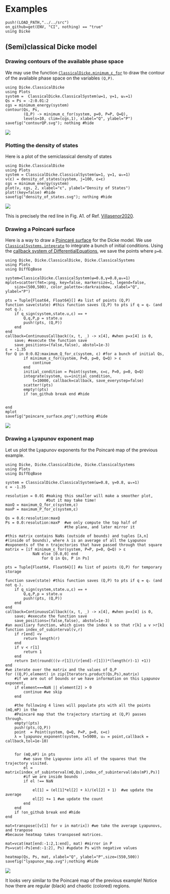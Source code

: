 # Examples
```@setup examples
push!(LOAD_PATH,"../../src")
on_github=get(ENV, "CI", nothing) == "true"
using Dicke
```
## (Semi)classical Dicke model

### Drawing contours of the available phase space
We may use the function [`ClassicalDicke.minimum_ε_for`](@ref) to draw the contour of the available phase space on the variables
``(Q,P)``.
```@example examples
using Dicke.ClassicalDicke
using Plots
system =  ClassicalDicke.ClassicalSystem(ω=1, γ=1, ω₀=1)
Qs = Ps = -2:0.01:2
εgs = minimum_energy(system)
contour(Qs, Ps,
        (Q,P) -> minimum_ε_for(system, p=0, P=P, Q=Q),
        levels=10, clim=(εgs,1), xlabel="Q", ylabel="P")
savefig("contourQP.svg"); nothing #hide
```
![](contourQP.svg)
### Plotting the density of states
Here is a plot of the semiclassical density of states

```@example examples
using Dicke.ClassicalDicke
using Plots
system = ClassicalDicke.ClassicalSystem(ω=1, γ=1, ω₀=1)
ν(ε) = density_of_states(system, j=100, ε=ε)
εgs = minimum_energy(system)
plot(ν, εgs, 2, xlabel="ε", ylabel="Density of States")
plot!(key=false) #hide
savefig("density_of_states.svg"); nothing #hide
```
![](density_of_states.svg)

This is precisely the red line in Fig. A1. of Ref. [Villasenor2020](@cite).

### Drawing a Poincaré surface

Here is a way to draw a [Poincaré surface](https://en.wikipedia.org/wiki/Poincar%C3%A9_map) for the Dicke model. We use [`ClassicalSystems.integrate`](@ref) to integrate a bunch of initial conditions. Using the [callback system of DifferentialEquations](https://diffeq.sciml.ai/stable/features/callback_functions/#DiffEqBase.ContinuousCallback), we save the points where ``p=0``.
```@example examples
using Dicke, Dicke.ClassicalDicke, Dicke.ClassicalSystems
using Plots
using DiffEqBase

system=ClassicalDicke.ClassicalSystem(ω=0.8,γ=0.8,ω₀=1)
mplot=scatter(fmt=:png, key=false, markersize=1, legend=false,
    size=(500,500), color_palette=:darkrainbow, xlabel="Q", ylabel="P") 

pts = Tuple{Float64, Float64}[] #a list of points (Q,P)
function save(state) #this function saves (Q,P) to pts if q = q₊ (and not q₋).
    if q_sign(system,state.u,ε) == + 
        Q,q,P,p = state.u 
        push!(pts, (Q,P))  
    end                     
end
callback=ContinuousCallback((x, t, _) -> x[4], #when p=x[4] is 0,
    save; #execute the function save
    save_positions=(false,false), abstol=1e-3)
ε = -1.35
for Q in 0:0.02:maximum_Q_for_ε(system, ε) #for a bunch of initial Qs,
        if minimum_ε_for(system, P=0, p=0, Q=Q) > ε
            continue
        end
        initial_condition = Point(system, ε=ε, P=0, p=0, Q=Q)
        integrate(system, u₀=initial_condition,
            t=10000, callback=callback, save_everystep=false)
        scatter!(pts)
        empty!(pts)
        if !on_github break end #hide


end
mplot
savefig("poincare_surface.png");nothing #hide
```
![](poincare_surface.png)

### Drawing a Lyapunov exponent map

Let us plot the Lyapunov exponents for the Poincaré map of the previous example.
```@example examples
using Dicke, Dicke.ClassicalDicke, Dicke.ClassicalSystems
using Plots
using DiffEqBase

system = ClassicalDicke.ClassicalSystem(ω=0.8, γ=0.8, ω₀=1)
ε = -1.35

resolution = 0.01 #making this smaller will make a smoother plot,
                  #but it may take time!
maxQ = maximum_Q_for_ε(system,ε) 
maxP = maximum_P_for_ε(system,ε) 

Qs = 0.6:resolution:maxQ
Ps = 0.0:resolution:maxP  #we only compute the top half of 
                          #the plane, and later mirror it

#this matrix contains NaNs (outside of bounds) and tuples [λ,n] 
#(inside of bounds), where λ is an average of all the Lyapunov 
#exponents of the n trajectories that have passed through that square
matrix = [if minimum_ε_for(system, P=P, p=0, Q=Q) > ε 
            NaN else [0.0,0] end 
                for Q in Qs, P in Ps] 

pts = Tuple{Float64, Float64}[] #a list of points (Q,P) for temporary storage

function save(state) #this function saves (Q,P) to pts if q = q₊ (and not q₋).
    if q_sign(system,state.u,ε) == + 
        Q,q,P,p = state.u 
        push!(pts, (Q,P))  
    end                     
end
callback=ContinuousCallback((x, t, _) -> x[4], #when p=x[4] is 0,
    save; #execute the function save
    save_positions=(false,false), abstol=1e-3)
#an auxiliary function, which gives the index k so that r[k] ≥ v >r[k]
function index_of_subinterval(v,r) 
    if r[end] <v
        return length(r)
    end
    if v < r[1] 
        return 1
    end
    return Int(round(((v-r[1])/(r[end]-r[1]))*(length(r)-1) +1))
end
#we iterate over the matrix and the values of Q,P
for ((Q,P),element) in zip(Iterators.product(Qs,Ps),matrix)
    #if we are out of bounds or we have information on this Lyapunov exponent,
    if element===NaN || element[2] > 0 
        continue #we skip
    end
    
    #the following 4 lines will populate pts with all the points (mQ,mP) in the 
    #Poincaré map that the trajectory starting at (Q,P) passes through.
    empty!(pts)
    push!(pts,(Q,P))
    point  = Point(system, Q=Q, P=P, p=0, ε=ε)
    λ = lyapunov_exponent(system, t=5000, u₀ = point,callback = callback,tol=1e-10)
    
    
    for (mQ,mP) in pts
        #we save the Lyapunov into all of the squares that the trajectory visited.
        el = matrix[index_of_subinterval(mQ,Qs),index_of_subinterval(abs(mP),Ps)]
        #if we are inside bounds
        if el !== NaN
           
            el[1] = (el[1]*el[2] + λ)/(el[2] + 1)  #we update the average
            el[2] += 1 #we update the count
        end
    end
    if !on_github break end #hide
end

mat=transpose([v[1] for v in matrix]) #we take the average Lyapunovs, and tranpose
#because heatmap takes transposed matrices.

mat=vcat(mat[end:-1:2,1:end], mat) #mirror in P
Ps=vcat(-Ps[end:-1:2], Ps) #update Ps with negative values

heatmap(Qs, Ps, mat, xlabel="Q", ylabel="P",size=(550,500))
savefig("lyapunov_map.svg");nothing #hide
```
![](lyapunov_map.svg)

It looks very similar to the Poincaré map of the previous example! Notice how there are regular (black) and chaotic (colored) regions.